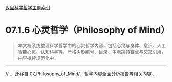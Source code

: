 [返回科学哲学主题索引](./README.md)

# 07.1.6 心灵哲学（Philosophy of Mind）

> 本文档系统整理科学哲学中的心灵哲学内容，包括心灵与身体、意识、人工智能心灵、认知科学等，严格树形编号、目录、本地跳转锚点与交叉引用，内容持续规范化中。

---

// ... 迁移自 07_Philosophy_of_Mind/、哲学内容全面分析报告等相关内容 ...
